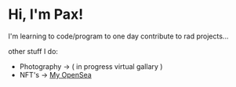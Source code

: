 # Hi, I'm Pax!
I'm learning to code/program to one day contribute to rad projects...

other stuff I do:
* Photography -> ( in progress virtual gallary )
* NFT's -> [My OpenSea](https://opensea.io/paxon)
